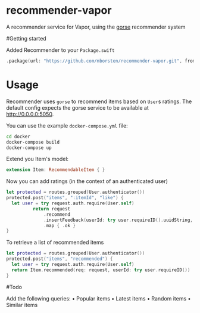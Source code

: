 # recommender-vapor
A recommender service for Vapor, using the [gorse](https://gorse.io) recommender system

#Getting started

Added Recommender to your `Package.swift`

```swift
.package(url: "https://github.com/mborsten/recommender-vapor.git", from: "0.0.1-alpha1"),
```

# Usage

Recommender uses `gorse` to recommend items based on `User`s ratings. The default config expects the gorse service to be available at
http://0.0.0.0:5050.

You can use the example `docker-compose.yml` file:

```bash
cd docker
docker-compose build
docker-compose up
```

Extend you Item's model:

```swift
extension Item: RecommendableItem { }
```

Now you can add ratings (in the context of an authenticated user)

```swift
let protected = routes.grouped(User.authenticator())
protected.post("items", ":itemId", "like") {
  let user = try request.auth.require(User.self)
          return request
              .recommend
              .insertFeedback(userId: try user.requireID().uuidString, itemId: request.parameters.get("itemId")!, rating: 5)
              .map { .ok }
}
```

To retrieve a list of recommended items

```swift
let protected = routes.grouped(User.authenticator())
protected.post("items", "recommended") {
  let user = try request.auth.require(User.self)
  return Item.recommended(req: request, userId: try user.requireID())
}
```

#Todo

Add the following queries:
• Popular items
• Latest items
• Random items
• Similar items
